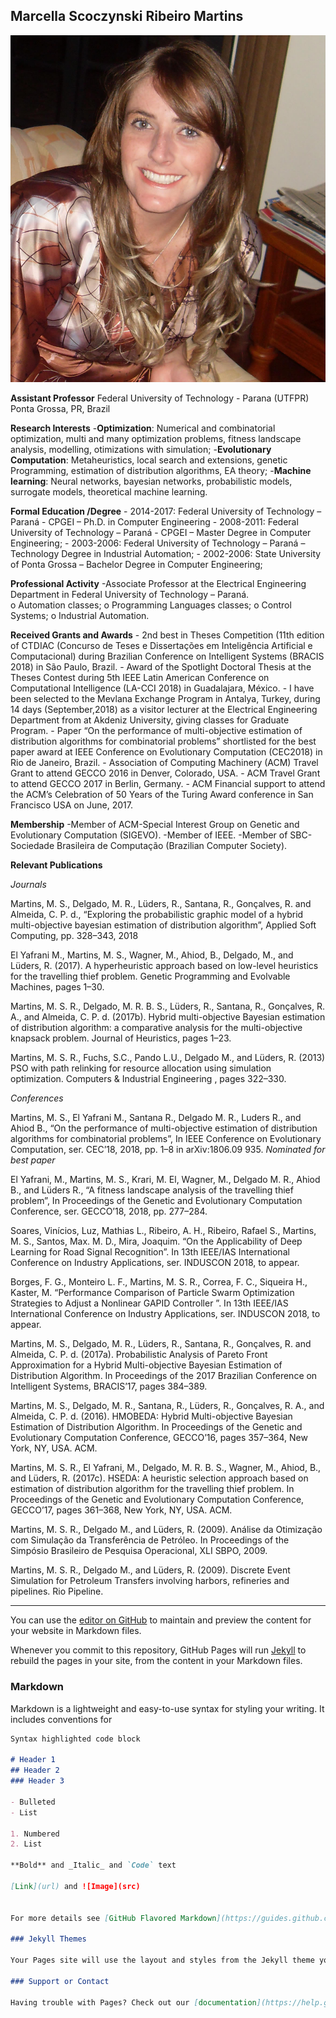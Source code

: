 ## Marcella Scoczynski Ribeiro Martins

![Marcella](mar.jpg)

**Assistant Professor** 
Federal University of Technology - Parana (UTFPR)
Ponta Grossa, PR, Brazil  

**Research Interests**
-**Optimization**: Numerical and combinatorial optimization, multi and many optimization problems, fitness landscape analysis, modelling, otimizations with simulation;
-**Evolutionary Computation**: Metaheuristics, local search and extensions, genetic Programming, estimation of distribution algorithms, EA theory;
-**Machine learning**: Neural networks, bayesian networks, probabilistic models, surrogate models, theoretical  machine learning.

**Formal Education /Degree**
	- 2014-2017: Federal University of Technology – Paraná - CPGEI – Ph.D. in Computer Engineering
	- 2008-2011: Federal University of Technology – Paraná - CPGEI – Master Degree in Computer Engineering;
	- 2003-2006: Federal University of Technology – Paraná –Technology Degree in Industrial Automation;
	- 2002-2006: State University of Ponta Grossa – Bachelor Degree in Computer Engineering;
  
**Professional Activity**
	-Associate Professor at the Electrical Engineering Department in Federal University of Technology – Paraná.  
    o Automation classes;
		o Programming Languages classes;
		o Control Systems;
		o Industrial Automation.
  
**Received Grants and Awards**
	- 2nd best in Theses Competition (11th edition of CTDIAC (Concurso de Teses e Dissertações em Inteligência Artificial e Computacional) during Brazilian Conference on Intelligent Systems (BRACIS 2018) in São Paulo, Brazil.
	- Award of the Spotlight Doctoral Thesis at the Theses Contest during 5th IEEE Latin American Conference on Computational Intelligence (LA-CCI 2018) in Guadalajara, México.
	- I have been selected to the Mevlana Exchange Program in Antalya, Turkey,  during 14 days (September,2018) as a visitor lecturer at the Electrical Engineering Department from at Akdeniz University, giving classes for Graduate Program.
	- Paper “On the performance of multi-objective estimation of distribution algorithms for combinatorial problems” shortlisted for the best paper award at IEEE  Conference on Evolutionary Computation (CEC2018) in Rio de Janeiro, Brazil.
	- Association of Computing Machinery (ACM) Travel Grant to attend GECCO 2016 in Denver, Colorado, USA.
	-  ACM  Travel Grant to attend GECCO 2017 in Berlin, Germany.
	- ACM Financial support to attend the ACM’s Celebration of 50 Years of the Turing Award conference in San Francisco USA on June, 2017.
  
**Membership**
-Member of ACM-Special Interest Group on Genetic and Evolutionary Computation (SIGEVO).
-Member of IEEE.
-Member of SBC-Sociedade Brasileira de Computação (Brazilian Computer Society).

**Relevant Publications**

_Journals_

Martins, M. S., Delgado, M. R., Lüders, R., Santana, R., Gonçalves, R. and Almeida, C. P. d., “Exploring the probabilistic graphic model of a hybrid multi-objective bayesian estimation of distribution algorithm”, Applied Soft Computing, pp. 328–343, 2018

El Yafrani M., Martins, M. S., Wagner, M., Ahiod, B., Delgado, M., and Lüders, R. (2017). A hyperheuristic approach based on low-level heuristics for the travelling thief problem. Genetic Programming and Evolvable Machines, pages 1–30.

Martins, M. S. R., Delgado, M. R. B. S., Lüders, R., Santana, R., Gonçalves, R. A., and Almeida, C. P. d. (2017b). Hybrid multi-objective Bayesian estimation of distribution algorithm: a comparative analysis for the multi-objective knapsack problem. Journal of Heuristics, pages 1–23.

Martins, M. S. R., Fuchs, S.C., Pando L.U., Delgado M., and Lüders, R. (2013) PSO with path relinking for resource allocation using simulation optimization. Computers & Industrial Engineering , pages 322–330.

_Conferences_

Martins, M. S., El Yafrani M., Santana R., Delgado M. R., Luders R., and Ahiod B., “On the performance of multi-objective estimation of distribution algorithms for combinatorial problems”, In IEEE Conference on Evolutionary Computation, ser. CEC’18, 2018, pp. 1–8 in arXiv:1806.09 935. _Nominated for best paper_

El Yafrani, M., Martins, M. S., Krari, M. El, Wagner, M., Delgado M. R., Ahiod B., and Lüders R., “A fitness landscape analysis of the travelling thief problem”, In Proceedings of the Genetic and Evolutionary Computation Conference, ser. GECCO’18, 2018, pp. 277–284.

Soares, Vinícios, Luz, Mathias L., Ribeiro, A. H., Ribeiro, Rafael S., Martins, M. S., Santos, Max. M. D., Mira, Joaquim. “On the Applicability of Deep Learning for Road Signal Recognition”. In 13th IEEE/IAS International Conference on Industry Applications, ser. INDUSCON 2018, to appear.

Borges, F. G., Monteiro L. F., Martins, M. S. R., Correa, F. C., Siqueira H., Kaster, M. “Performance Comparison of Particle Swarm Optimization Strategies to Adjust a Nonlinear GAPID
Controller ”. In 13th IEEE/IAS International Conference on Industry Applications, ser. INDUSCON 2018, to appear.

Martins, M. S., Delgado, M. R., Lüders, R., Santana, R., Gonçalves, R. and Almeida, C. P. d. (2017a). Probabilistic Analysis of Pareto Front Approximation for a Hybrid Multi-objective Bayesian Estimation of Distribution Algorithm. In Proceedings of the 2017 Brazilian Conference on Intelligent Systems, BRACIS’17, pages 384–389.

Martins, M. S., Delgado, M. R., Santana, R., Lüders, R., Gonçalves, R. A., and Almeida, C. P. d. (2016). HMOBEDA: Hybrid Multi-objective Bayesian Estimation of Distribution Algorithm. In Proceedings of the Genetic and Evolutionary Computation Conference, GECCO’16, pages 357–364, New York, NY, USA. ACM.

Martins, M. S. R., El Yafrani, M., Delgado, M. R. B. S., Wagner, M., Ahiod, B., and Lüders, R. (2017c). HSEDA: A heuristic selection approach based on estimation of distribution algorithm for the travelling thief problem. In Proceedings of the Genetic and Evolutionary Computation Conference, GECCO’17, pages 361–368, New York, NY, USA. ACM.


Martins, M. S. R., Delgado M., and Lüders, R.  (2009). Análise da Otimização com Simulação da Transferência de Petróleo.  In Proceedings of the Simpósio Brasileiro de Pesquisa Operacional, XLI SBPO, 2009.

Martins, M. S. R., Delgado M., and Lüders, R.  (2009). Discrete Event Simulation for Petroleum Transfers involving harbors, refineries and pipelines. Rio Pipeline.

--------------------------------------------------
  
You can use the [editor on GitHub](https://github.com/marmargarida/marmargarida.github.io/edit/master/index.md) to maintain and preview the content for your website in Markdown files.

Whenever you commit to this repository, GitHub Pages will run [Jekyll](https://jekyllrb.com/) to rebuild the pages in your site, from the content in your Markdown files.

### Markdown

Markdown is a lightweight and easy-to-use syntax for styling your writing. It includes conventions for

```markdown
Syntax highlighted code block

# Header 1
## Header 2
### Header 3

- Bulleted
- List

1. Numbered
2. List

**Bold** and _Italic_ and `Code` text

[Link](url) and ![Image](src)


For more details see [GitHub Flavored Markdown](https://guides.github.com/features/mastering-markdown/).

### Jekyll Themes

Your Pages site will use the layout and styles from the Jekyll theme you have selected in your [repository settings](https://github.com/marmargarida/marmargarida.github.io/settings). The name of this theme is saved in the Jekyll `_config.yml` configuration file.

### Support or Contact

Having trouble with Pages? Check out our [documentation](https://help.github.com/categories/github-pages-basics/) or [contact support](https://github.com/contact) and we’ll help you sort it out.
